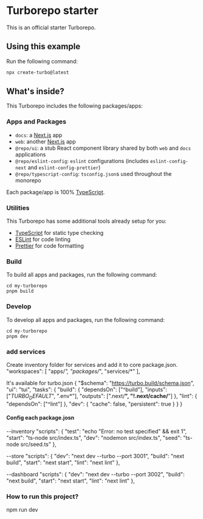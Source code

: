 # Turborepo starter

This is an official starter Turborepo.

## Using this example

Run the following command:

```sh
npx create-turbo@latest
```

## What's inside?

This Turborepo includes the following packages/apps:

### Apps and Packages

- `docs`: a [Next.js](https://nextjs.org/) app
- `web`: another [Next.js](https://nextjs.org/) app
- `@repo/ui`: a stub React component library shared by both `web` and `docs` applications
- `@repo/eslint-config`: `eslint` configurations (includes `eslint-config-next` and `eslint-config-prettier`)
- `@repo/typescript-config`: `tsconfig.json`s used throughout the monorepo

Each package/app is 100% [TypeScript](https://www.typescriptlang.org/).

### Utilities

This Turborepo has some additional tools already setup for you:

- [TypeScript](https://www.typescriptlang.org/) for static type checking
- [ESLint](https://eslint.org/) for code linting
- [Prettier](https://prettier.io) for code formatting

### Build

To build all apps and packages, run the following command:

```
cd my-turborepo
pnpm build
```

### Develop

To develop all apps and packages, run the following command:

```
cd my-turborepo
pnpm dev
```

### add services

Create inventory folder for services and add it to core package.json.
  "workspaces": [
    "apps/*",
    "packages/*",
    "services/*"
  ],

It's available for turbo.json
{
  "$schema": "https://turbo.build/schema.json",
  "ui": "tui",
  "tasks": {
    "build": {
      "dependsOn": ["^build"],
      "inputs": ["$TURBO_DEFAULT$", ".env*"],
      "outputs": [".next/**", "!.next/cache/**"]
    },
    "lint": {
      "dependsOn": ["^lint"]
    },
    "dev": {
      "cache": false,
      "persistent": true
    }
  }
}

#### Config each package.josn
--inventory
  "scripts": {
    "test": "echo \"Error: no test specified\" && exit 1",
    "start": "ts-node src/index.ts",
    "dev": "nodemon src/index.ts",
    "seed": "ts-node src/seed.ts"
  },

--store
  "scripts": {
    "dev": "next dev --turbo --port 3001",
    "build": "next build",
    "start": "next start",
    "lint": "next lint"
  },

--dashboard
  "scripts": {
    "dev": "next dev --turbo --port 3002",
    "build": "next build",
    "start": "next start",
    "lint": "next lint"
  },

### How to run this project?
npm run dev


